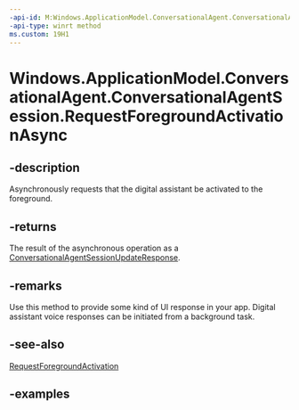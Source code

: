 ```yaml
---
-api-id: M:Windows.ApplicationModel.ConversationalAgent.ConversationalAgentSession.RequestForegroundActivationAsync
-api-type: winrt method
ms.custom: 19H1
---
```


<!-- Method syntax.
public IAsyncOperation<ConversationalAgentSessionUpdateResponse> ConversationalAgentSession.RequestForegroundActivationAsync()
-->

# Windows.ApplicationModel.ConversationalAgent.ConversationalAgentSession.RequestForegroundActivationAsync

## -description

Asynchronously requests that the digital assistant be activated to the foreground.

## -returns

The result of the asynchronous operation as a [ConversationalAgentSessionUpdateResponse](conversationalagentsessionupdateresponse.md).

## -remarks

Use this method to provide some kind of UI response in your app. Digital assistant voice responses can be initiated from a background task.

## -see-also

[RequestForegroundActivation](conversationalagentsession_requestforegroundactivation_1391115984.md)

## -examples
